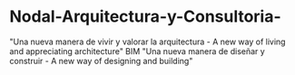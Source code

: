 # Nodal-Arquitectura-y-Consultoria-
"Una nueva manera de vivir y valorar la arquitectura - A new way of living and appreciating architecture" BIM "Una nueva manera de diseñar y construir - A new way of designing and building"
